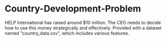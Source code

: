 # Country-Development-Problem
HELP International has raised around $10 million. The CEO needs to decide how to use this money strategically and effectively. 
Provided with a dataset named "country_data.csv", which includes various features.
